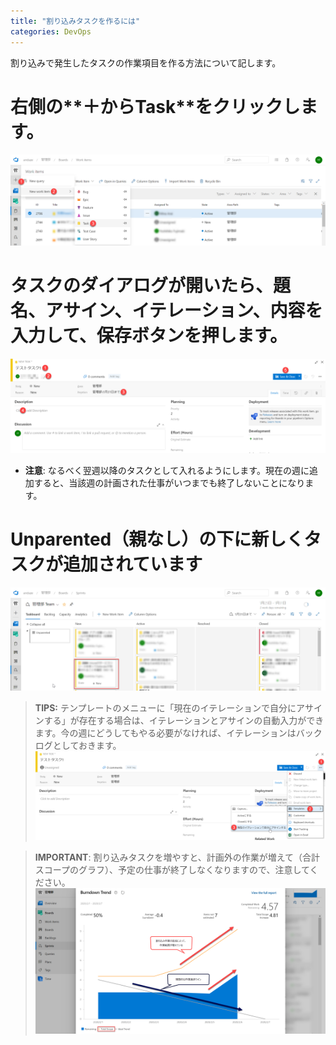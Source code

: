 ```yaml
---
title: "割り込みタスクを作るには"
categories: DevOps
---
```


割り込みで発生したタスクの作業項目を作る方法について記します。

# 右側の**＋**から**Task**をクリックします。

![](../assets/images/2020-02-11-09-16-27.png)

# タスクのダイアログが開いたら、**題名**、**アサイン**、**イテレーション**、**内容**を入力して、**保存**ボタンを押します。

![](../assets/images/2020-02-11-09-16-41.png)

- **注意**: なるべく翌週以降のタスクとして入れるようにします。現在の週に追加すると、当該週の計画された仕事がいつまでも終了しないことになります。

# Unparented（親なし）の下に新しくタスクが追加されています

![](../assets/images/2020-02-11-09-16-57.png)

> **TIPS:** テンプレートのメニューに「現在のイテレーションで自分にアサインする」が存在する場合は、イテレーションとアサインの自動入力ができます。今の週にどうしてもやる必要がなければ、イテレーションはバックログとしておきます。
> ![](../assets/images/2020-02-11-09-17-38.png)

> **IMPORTANT**: 割り込みタスクを増やすと、計画外の作業が増えて（合計スコープのグラフ）、予定の仕事が終了しなくなりますので、注意してください。
> ![](../assets/images/2020-02-11-09-17-24.png)
